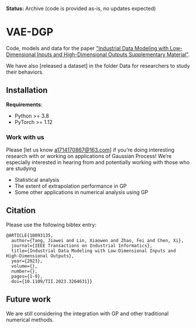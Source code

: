 **Status:** Archive (code is provided as-is, no updates expected)

# VAE-DGP

Code, models and data for the paper ["Industrial Data Modeling with Low-Dimensional Inputs and High-Dimensional Outputs
Supplementary Material"](https://ieeexplore.ieee.org/document/10093135).

We have also [released a dataset] in the folder Data for researchers to study their behaviors.

## Installation

**Requirements**:
- Python >= 3.8
- PyTorch >= 1.12

### Work with us

Please [let us know a1714170867@163.com] if you’re doing interesting research with or working on applications of Gaussian Process!  We’re especially interested in hearing from and potentially working with those who are studying
- Statistical analysis
- The extent of extrapolation performance in GP
- Some other applications in numerical analysis using GP

## Citation

Please use the following bibtex entry:
```
@ARTICLE{10093135,
  author={Tang, Jiawei and Lin, Xiaowen and Zhao, Fei and Chen, Xi},
  journal={IEEE Transactions on Industrial Informatics}, 
  title={Industrial Data Modeling with Low-Dimensional Inputs and High-Dimensional Outputs}, 
  year={2023},
  volume={},
  number={},
  pages={1-9},
  doi={10.1109/TII.2023.3264631}}
```

## Future work

We are still considering the integration with GP and other traditional numerical methods.
